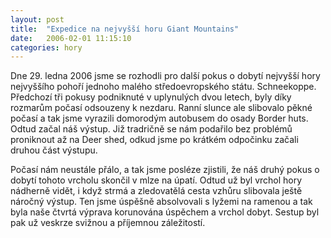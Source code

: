 ```yaml
---
layout: post
title:  "Expedice na nejvyšší horu Giant Mountains"
date:   2006-02-01 11:15:10
categories: hory
---
```


Dne 29. ledna 2006 jsme se rozhodli pro další pokus o dobytí nejvyšší hory nejvyššího pohoří jednoho malého středoevropského státu. Schneekoppe. Předchozí tři pokusy podniknuté v uplynulých dvou letech, byly díky rozmarům počasí odsouzeny k nezdaru. Ranní slunce ale slibovalo pěkné počasí a tak jsme vyrazili domorodým autobusem do osady Border huts. Odtud začal náš výstup. Již tradričně se nám podařilo bez problémů proniknout až na Deer shed, odkud jsme po krátkém odpočinku začali druhou část výstupu.

Počasí nám neustále přálo, a tak jsme posléze zjistili, že náš druhý pokus o dobytí tohoto vrcholu skončil v mlze na úpatí. Odtud už byl vrchol hory nádherně vidět, i když strmá a zledovatělá cesta vzhůru slibovala ještě náročný výstup. Ten jsme úspěšně absolvovali s lyžemi na ramenou a tak byla naše čtvrtá výprava korunována úspěchem a vrchol dobyt. Sestup byl pak už veskrze svižnou a příjemnou záležitostí.